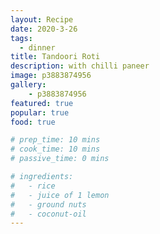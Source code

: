 ```yaml
---
layout: Recipe
date: 2020-3-26
tags:
  - dinner
title: Tandoori Roti
description: with chilli paneer
image: p3883874956
gallery:
    - p3883874956
featured: true
popular: true
food: true

# prep_time: 10 mins
# cook_time: 10 mins
# passive_time: 0 mins

# ingredients:
#   - rice
#   - juice of 1 lemon
#   - ground nuts
#   - coconut-oil
---
```




